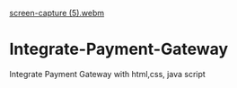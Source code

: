 [screen-capture (5).webm](https://github.com/122010331060/Integrate-Payment-Gateway/assets/98523000/fff6a1e1-6809-4a9c-95bb-5d8023d3b536)

# Integrate-Payment-Gateway
Integrate Payment Gateway with html,css, java script
